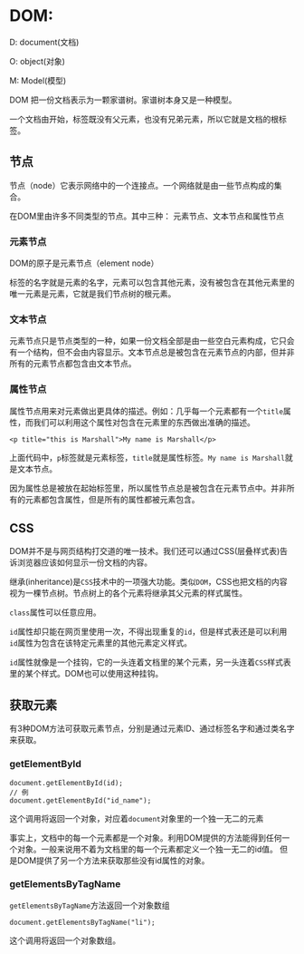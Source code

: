 # DOM:

D: document(文档)

O: object(对象)

M: Model(模型)

DOM 把一份文档表示为一颗家谱树。家谱树本身又是一种模型。

一个文档由<html>开始，<html>标签既没有父元素，也没有兄弟元素，所以它就是文档的根标签。

## 节点
节点（node）它表示网络中的一个连接点。一个网络就是由一些节点构成的集合。

在DOM里由许多不同类型的节点。其中三种： 元素节点、文本节点和属性节点

### 元素节点
DOM的原子是元素节点（element node）

标签的名字就是元素的名字，元素可以包含其他元素，没有被包含在其他元素里的唯一元素是<html>元素，它就是我们节点树的根元素。

### 文本节点
元素节点只是节点类型的一种，如果一份文档全部是由一些空白元素构成，它只会有一个结构，但不会由内容显示。文本节点总是被包含在元素节点的内部，但并非所有的元素节点都包含由文本节点。

### 属性节点
属性节点用来对元素做出更具体的描述。例如：几乎每一个元素都有一个`title`属性，而我们可以利用这个属性对包含在元素里的东西做出准确的描述。
```
<p title="this is Marshall">My name is Marshall</p>
```
上面代码中，`p`标签就是元素标签，`title`就是属性标签。`My name is Marshall`就是文本节点。

因为属性总是被放在起始标签里，所以属性节点总是被包含在元素节点中。并非所有的元素都包含属性，但是所有的属性都被元素包含。

## CSS
DOM并不是与网页结构打交道的唯一技术。我们还可以通过CSS(层叠样式表)告诉浏览器应该如何显示一份文档的内容。

继承(inheritance)是`CSS`技术中的一项强大功能。类似`DOM`，CSS也把文档的内容视为一棵节点树。节点树上的各个元素将继承其父元素的样式属性。

`class`属性可以任意应用。

`id`属性却只能在网页里使用一次，不得出现重复的`id`，但是样式表还是可以利用`id`属性为包含在该特定元素里的其他元素定义样式。

`id`属性就像是一个挂钩，它的一头连着文档里的某个元素，另一头连着`CSS`样式表里的某个样式。DOM也可以使用这种挂钩。

## 获取元素
有3种DOM方法可获取元素节点，分别是通过元素ID、通过标签名字和通过类名字来获取。

### getElementById
```
document.getElementById(id);
// 例
document.getElementById("id_name");
```
这个调用将返回一个对象，对应着`document`对象里的一个独一无二的元素

事实上，文档中的每一个元素都是一个对象。利用DOM提供的方法能得到任何一个对象。一般来说用不着为文档里的每一个元素都定义一个独一无二的id值。 但是DOM提供了另一个方法来获取那些没有id属性的对象。

### getElementsByTagName
`getElementsByTagName`方法返回一个对象数组
```
document.getElementsByTagName("li");
```
这个调用将返回一个对象数组。